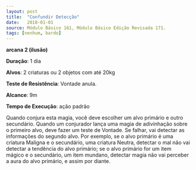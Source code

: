 ```yaml
---
layout: post
title:  "Confundir Detecção"
date:   2018-01-01
source: Módulo Básico 161, Módulo Básico Edição Revisada 171.
tags: [nenhum, bardo]
---
```


**arcana 2 (ilusão)**

**Duração**: 1 dia

**Alvos**: 2 criaturas ou 2 objetos com até 20kg

**Teste de Resistência**: Vontade anula.

**Alcance**: 9m

**Tempo de Execução**: ação padrão

Quando conjura esta magia, você deve escolher um alvo primário e outro secundário. Quando um conjurador lança uma magia de adivinhação sobre o primeiro alvo, deve fazer um teste de Vontade. Se falhar, vai detectar as informações do segundo alvo.
Por exemplo, se o alvo primário é uma criatura Maligna e o secundário, uma criatura Neutra, detectar o mal não vai detectar a tendência do alvo primário; se o alvo primário for um item mágico e o secundário, um item mundano, detectar magia não vai perceber a aura do alvo primário, e assim por diante.
